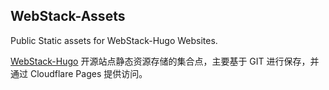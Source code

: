 ## WebStack-Assets

Public Static assets for WebStack-Hugo Websites.

[WebStack-Hugo](https://bioit.top/) 开源站点静态资源存储的集合点，主要基于 GIT 进行保存，并通过 Cloudflare Pages 提供访问。


<!-- Security scan triggered at 2025-09-02 14:25:07 -->

<!-- Security scan triggered at 2025-09-02 15:27:00 -->

<!-- Security scan triggered at 2025-09-02 15:27:15 -->

<!-- Security scan triggered at 2025-09-02 15:27:54 -->

<!-- Security scan triggered at 2025-09-02 15:28:20 -->